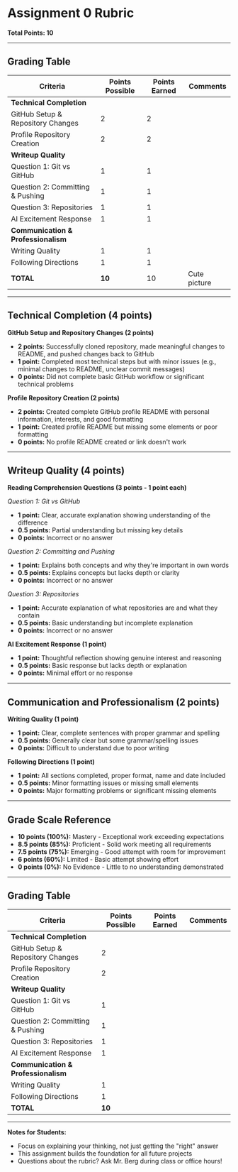 # Assignment 0 Rubric
**Total Points: 10**

---

## Grading Table

| Criteria | Points Possible | Points Earned | Comments |
|----------|----------------|---------------|----------|
| **Technical Completion** | | | |
| GitHub Setup & Repository Changes | 2 |2  | |
| Profile Repository Creation | 2 | 2 | |
| **Writeup Quality** | | | |
| Question 1: Git vs GitHub | 1 | 1 | |
| Question 2: Committing & Pushing | 1 | 1 | |
| Question 3: Repositories | 1 | 1 | |
| AI Excitement Response | 1 | 1 | |
| **Communication & Professionalism** | | | |
| Writing Quality | 1 | 1 | |
| Following Directions | 1 | 1 | |
| **TOTAL** | **10** | 10 | Cute picture |

---

## Technical Completion (4 points)

**GitHub Setup and Repository Changes (2 points)**
- **2 points:** Successfully cloned repository, made meaningful changes to README, and pushed changes back to GitHub
- **1 point:** Completed most technical steps but with minor issues (e.g., minimal changes to README, unclear commit messages)
- **0 points:** Did not complete basic GitHub workflow or significant technical problems

**Profile Repository Creation (2 points)**
- **2 points:** Created complete GitHub profile README with personal information, interests, and good formatting
- **1 point:** Created profile README but missing some elements or poor formatting
- **0 points:** No profile README created or link doesn't work

---

## Writeup Quality (4 points)

**Reading Comprehension Questions (3 points - 1 point each)**

*Question 1: Git vs GitHub*
- **1 point:** Clear, accurate explanation showing understanding of the difference
- **0.5 points:** Partial understanding but missing key details
- **0 points:** Incorrect or no answer

*Question 2: Committing and Pushing*
- **1 point:** Explains both concepts and why they're important in own words
- **0.5 points:** Explains concepts but lacks depth or clarity
- **0 points:** Incorrect or no answer

*Question 3: Repositories*
- **1 point:** Accurate explanation of what repositories are and what they contain
- **0.5 points:** Basic understanding but incomplete explanation
- **0 points:** Incorrect or no answer

**AI Excitement Response (1 point)**
- **1 point:** Thoughtful reflection showing genuine interest and reasoning
- **0.5 points:** Basic response but lacks depth or explanation
- **0 points:** Minimal effort or no response

---

## Communication and Professionalism (2 points)

**Writing Quality (1 point)**
- **1 point:** Clear, complete sentences with proper grammar and spelling
- **0.5 points:** Generally clear but some grammar/spelling issues
- **0 points:** Difficult to understand due to poor writing

**Following Directions (1 point)**
- **1 point:** All sections completed, proper format, name and date included
- **0.5 points:** Minor formatting issues or missing small elements
- **0 points:** Major formatting problems or significant missing elements

---

## Grade Scale Reference
- **10 points (100%):** Mastery - Exceptional work exceeding expectations
- **8.5 points (85%):** Proficient - Solid work meeting all requirements
- **7.5 points (75%):** Emerging - Good attempt with room for improvement
- **6 points (60%):** Limited - Basic attempt showing effort
- **0 points (0%):** No Evidence - Little to no understanding demonstrated

---

## Grading Table

| Criteria | Points Possible | Points Earned | Comments |
|----------|----------------|---------------|----------|
| **Technical Completion** | | | |
| GitHub Setup & Repository Changes | 2 | | |
| Profile Repository Creation | 2 | | |
| **Writeup Quality** | | | |
| Question 1: Git vs GitHub | 1 | | |
| Question 2: Committing & Pushing | 1 | | |
| Question 3: Repositories | 1 | | |
| AI Excitement Response | 1 | | |
| **Communication & Professionalism** | | | |
| Writing Quality | 1 | | |
| Following Directions | 1 | | |
| **TOTAL** | **10** | | |

---

**Notes for Students:**
- Focus on explaining your thinking, not just getting the "right" answer
- This assignment builds the foundation for all future projects
- Questions about the rubric? Ask Mr. Berg during class or office hours!